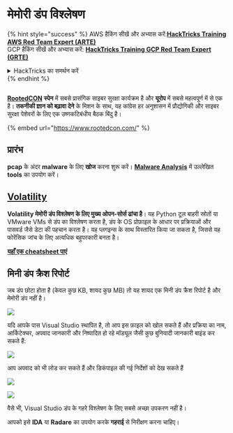 # मेमोरी डंप विश्लेषण

{% hint style="success" %}
AWS हैकिंग सीखें और अभ्यास करें:<img src="/.gitbook/assets/arte.png" alt="" data-size="line">[**HackTricks Training AWS Red Team Expert (ARTE)**](https://training.hacktricks.xyz/courses/arte)<img src="/.gitbook/assets/arte.png" alt="" data-size="line">\
GCP हैकिंग सीखें और अभ्यास करें: <img src="/.gitbook/assets/grte.png" alt="" data-size="line">[**HackTricks Training GCP Red Team Expert (GRTE)**<img src="/.gitbook/assets/grte.png" alt="" data-size="line">](https://training.hacktricks.xyz/courses/grte)

<details>

<summary>HackTricks का समर्थन करें</summary>

* [**सदस्यता योजनाएँ**](https://github.com/sponsors/carlospolop) देखें!
* **हमारे साथ जुड़ें** 💬 [**Discord समूह**](https://discord.gg/hRep4RUj7f) या [**टेलीग्राम समूह**](https://t.me/peass) या **हमें** **Twitter** 🐦 [**@hacktricks\_live**](https://twitter.com/hacktricks\_live)** पर फॉलो करें।**
* **हैकिंग ट्रिक्स साझा करें और** [**HackTricks**](https://github.com/carlospolop/hacktricks) और [**HackTricks Cloud**](https://github.com/carlospolop/hacktricks-cloud) गिटहब रिपोजिटरी में PR सबमिट करें।

</details>
{% endhint %}

<figure><img src="https://files.gitbook.com/v0/b/gitbook-x-prod.appspot.com/o/spaces%2F-L_2uGJGU7AVNRcqRvEi%2Fuploads%2FelPCTwoecVdnsfjxCZtN%2Fimage.png?alt=media&#x26;token=9ee4ff3e-92dc-471c-abfe-1c25e446a6ed" alt=""><figcaption></figcaption></figure>

[**RootedCON**](https://www.rootedcon.com/) **स्पेन** में सबसे प्रासंगिक साइबर सुरक्षा कार्यक्रम है और **यूरोप** में सबसे महत्वपूर्ण में से एक है। **तकनीकी ज्ञान को बढ़ावा देने** के मिशन के साथ, यह कांग्रेस हर अनुशासन में प्रौद्योगिकी और साइबर सुरक्षा पेशेवरों के लिए एक उष्णकटिबंधीय बैठक बिंदु है।

{% embed url="https://www.rootedcon.com/" %}

## प्रारंभ

**pcap** के अंदर **malware** के लिए **खोज** करना शुरू करें। [**Malware Analysis**](../malware-analysis.md) में उल्लेखित **tools** का उपयोग करें।

## [Volatility](../../../generic-methodologies-and-resources/basic-forensic-methodology/memory-dump-analysis/volatility-cheatsheet.md)

**Volatility मेमोरी डंप विश्लेषण के लिए मुख्य ओपन-सोर्स ढांचा है**। यह Python टूल बाहरी स्रोतों या VMware VMs से डंप का विश्लेषण करता है, डंप के OS प्रोफ़ाइल के आधार पर प्रक्रियाओं और पासवर्ड जैसे डेटा की पहचान करता है। यह प्लगइन्स के साथ विस्तारित किया जा सकता है, जिससे यह फोरेंसिक जांच के लिए अत्यधिक बहुपरकारी बनता है।

**[यहाँ एक cheatsheet पाएं](../../../generic-methodologies-and-resources/basic-forensic-methodology/memory-dump-analysis/volatility-cheatsheet.md)**


## मिनी डंप क्रैश रिपोर्ट

जब डंप छोटा होता है (केवल कुछ KB, शायद कुछ MB) तो यह शायद एक मिनी डंप क्रैश रिपोर्ट है और मेमोरी डंप नहीं है।

![](<../../../.gitbook/assets/image (216).png>)

यदि आपके पास Visual Studio स्थापित है, तो आप इस फ़ाइल को खोल सकते हैं और प्रक्रिया का नाम, आर्किटेक्चर, अपवाद जानकारी और निष्पादित हो रहे मॉड्यूल जैसी कुछ बुनियादी जानकारी बाइंड कर सकते हैं:

![](<../../../.gitbook/assets/image (217).png>)

आप अपवाद को भी लोड कर सकते हैं और डिकंपाइल की गई निर्देशों को देख सकते हैं

![](<../../../.gitbook/assets/image (219).png>)

![](<../../../.gitbook/assets/image (218) (1).png>)

वैसे भी, Visual Studio डंप के गहरे विश्लेषण के लिए सबसे अच्छा उपकरण नहीं है।

आपको इसे **IDA** या **Radare** का उपयोग करके **गहराई** से निरीक्षण करना चाहिए।
